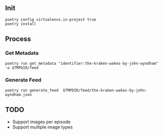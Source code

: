 ## Init

```
poetry config virtualenvs.in-project true
poetry install
```

## Process

### Get Metadata

`poetry run get_metadata "identifier:the-kraken-wakes-by-john-wyndham" -o $TMPDIR/feed`


### Generate Feed

`poetry run generate_feed  $TMPDIR/feed/the-kraken-wakes-by-john-wyndham.json`

## TODO

- Support images per episode
- Support multiple image types
